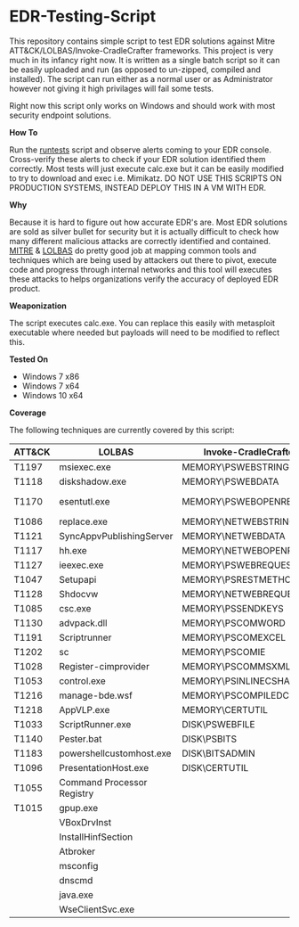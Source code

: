 # EDR-Testing-Script

This repository contains simple script to test EDR solutions against Mitre ATT&CK/LOLBAS/Invoke-CradleCrafter frameworks. This project is very much in its infancy right now. It is written as a single batch script so it can be easily uploaded and run (as opposed to un-zipped, compiled and installed). The script can run either as a normal user or as Administrator however not giving it high privilages will fail some tests.

Right now this script only works on Windows and should work with most security endpoint solutions.

**How To**

Run the [runtests](runtests.bat) script and observe alerts coming to your EDR console. Cross-verify these alerts to check if your EDR solution identified them correctly. Most tests will just execute calc.exe but it can be easily modified to try to download and exec i.e. Mimikatz. DO NOT USE THIS SCRIPTS ON PRODUCTION SYSTEMS, INSTEAD DEPLOY THIS IN A VM WITH EDR. 

**Why**

Because it is hard to figure out how accurate EDR's are. Most EDR solutions are sold as silver bullet for security but it is actually difficult to check how many different malicious attacks are correctly identified and contained. [MITRE](https://attack.mitre.org/wiki/Main_Page) & [LOLBAS](https://github.com/api0cradle/LOLBAS ) do pretty good job at mapping common tools and techniques which are being used by attackers out there to pivot, execute code and progress through internal networks and this tool will executes these attacks to helps organizations verify the accuracy of deployed EDR product. 

**Weaponization** 

The script executes calc.exe. You can replace this easily with metasploit executable where needed but payloads will need to be modified to reflect this.

**Tested On**

* Windows 7 x86
* Windows 7 x64
* Windows 10 x64

**Coverage**

The following techniques are currently covered by this script: 

| ATT&CK  | LOLBAS | Invoke-CradleCrafter | Custom |
| ------------- | ------------- | ------------- | ------------- |
| T1197  | msiexec.exe  | MEMORY\PSWEBSTRING | winnt32 |
| T1118  | diskshadow.exe  | MEMORY\PSWEBDATA | winrs |     
| T1170  | esentutl.exe | MEMORY\PSWEBOPENREAD | bitsadmin regsrv32  | 
| T1086  | replace.exe | MEMORY\NETWEBSTRING | waitfor |
| T1121  | SyncAppvPublishingServer | MEMORY\NETWEBDATA | 
| T1117  | hh.exe | MEMORY\NETWEBOPENREAD |
| T1127  | ieexec.exe | MEMORY\PSWEBREQUEST |
| T1047  | Setupapi | MEMORY\PSRESTMETHOD | 
| T1128  | Shdocvw | MEMORY\NETWEBREQUEST |
| T1085  | csc.exe | MEMORY\PSSENDKEYS |
| T1130  | advpack.dll | MEMORY\PSCOMWORD |
| T1191  | Scriptrunner | MEMORY\PSCOMEXCEL |
| T1202  | sc | MEMORY\PSCOMIE |
| T1028  | Register-cimprovider | MEMORY\PSCOMMSXML |
| T1053  | control.exe | MEMORY\PSINLINECSHARP |
| T1216  | manage-bde.wsf | MEMORY\PSCOMPILEDCSHARP |
| T1218  | AppVLP.exe | MEMORY\CERTUTIL |
| T1033  | ScriptRunner.exe | DISK\PSWEBFILE | 
| T1140  | Pester.bat | DISK\PSBITS |
| T1183  | powershellcustomhost.exe | DISK\BITSADMIN |
| T1096  | PresentationHost.exe | DISK\CERTUTIL |
| T1055  | Command Processor Registry | |
| T1015  | gpup.exe | |
| | VBoxDrvInst | | 
| | InstallHinfSection | |
| | Atbroker | |
| | msconfig | |
| | dnscmd | | 
| | java.exe | | 
| | WseClientSvc.exe | |